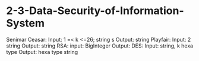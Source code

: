 # 2-3-Data-Security-of-Information-System
Senimar
Ceasar: 
  Input: 1 =< k <=26; string s
  Output: string
Playfair:
  Input: 2 string
  Output: string
RSA:
    input: BigInteger
    Output:
DES: 
  Input: string, k hexa type
  Output: hexa type string

  
  
